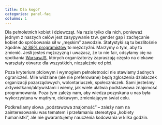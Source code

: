```yaml
---
title: Dla kogo?
categories: panel-faq
columns: 1
---
```

Dla pełnoletnich kobiet i dziewcząt. Na razie tylko dla nich, ponieważ jednym z naszych celów jest zasypywanie tzw. gender gap i zachęcanie kobiet do spróbowania sił w „męskim” zawodzie. Statystyki są tu bezlitośnie zgodne: [aż 89% programistów](http://it-leaders.com.pl/python-php-wyniki-badania-stack-overflow-2017/) to mężczyźni. Marzymy o tym, aby to zmienić. Jeśli jesteś mężczyzną i uważasz, że to nie fair, odsyłamy cię na spotkania [WarsawJS](https://warsawjs.com/), których organizatorzy zapraszają często na ciekawe warsztaty otwarte dla wszystkich, niezależnie od płci.

Poza kryterium płciowym i wymogiem pełnoletności nie stawiamy żadnych ograniczeń. Mile widziane (ale nie preferowane) będą zgłoszenia działaczek organizacji pozarządowych, wolontariuszek, społeczniczek. Sami jesteśmy aktywistkami/aktywistami i wiemy, jak wiele ułatwia podstawowa znajomość programowania. Poza tym zależy nam, aby wiedza pozyskana u nas była wykorzystana w mądrym, ciekawym, zmieniającym świat celu.

Podkreślamy słowa „podstawowa znajomość” – zależy nam na zainteresowaniu was tematem i przełamaniu stereotypu „kobiety humanistki”, ale nie gwarantujemy nauczenia kodowania w kilka godzin.
